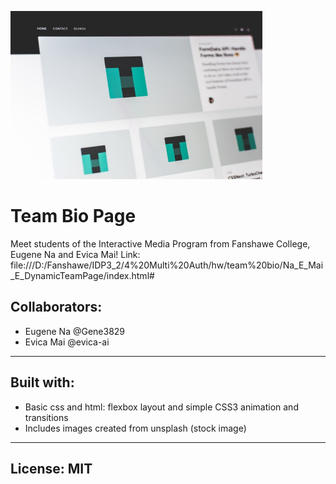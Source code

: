 <p align="centre">
<img src="images/pankaj-patel-website.jpg" width="80% style="max-width:100%;">
</p>
<h1>Team Bio Page</h1>
Meet students of the Interactive Media Program from Fanshawe College, Eugene Na and Evica Mai!
Link: file:///D:/Fanshawe/IDP3_2/4%20Multi%20Auth/hw/team%20bio/Na_E_Mai_E_DynamicTeamPage/index.html#

<h2>Collaborators:</h2>
<ul>
<li>Eugene Na @Gene3829</li>
<li>Evica Mai @evica-ai</li>
</ul>

-----------------------------------------------------------
<h2>Built with:</h2>
<ul>
<li>Basic css and html: flexbox layout and simple CSS3 animation and transitions</li>
<li>Includes images created from unsplash (stock image)</li>
</ul>

-----------------------------------------------------------
<h2>License: MIT</h2>
